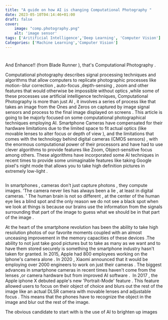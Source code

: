```yaml
---
title: "A guide on how AI is changing Computational Photography "
date: 2023-05-10T04:14:46+01:00
draft: false
cover:
    image: "comp.photography.png"
    alt: 'image sensor'
tags: ['Aritificial Intelligence','Deep Learning', 'Computer Vision']
Categories: ['Machine Learning','Computer Vision']
---
```


#
And Enhance!! (from Blade Runner ), that's Computational Photography .





Computational photography describes signal processing techniques and algorithms that allow computers to replicate photographic processes like motion - blur correction , auto-focus ,depth-sensing , zoom and other features that would otherwise be impossible without optics ,while some of these processes use artificial intelligence techniques, Computational Photography is more than just AI , it involves a series of process like that takes an image from the Ones and Zeros on captured by image signal sensors and process to the final image displayed on screens . This article is going to be majorly focused on some computational photographical techniques employing AI.
Smartphone Cameras have compensated for their hardware limitations due to the limited space to fit actual optics (like movable lenses to alter focus or depth of view ), and the limitations that comes with the technology behind digital cameras (CMOS sensors) , with the enormous computational power of their processors and have had to use clever algorithms to provide features like Zoom, Object-sensitive focus among others. These algorithms have incorporated some AI techniques in recent times to provide some unimaginable features like taking Google pixel's night mode that allows you to take high definition pictures in extremely low-light .

<image> 

In smartphones , cameras don't just capture photons , they compute images. 'The camera never lies has always been a lie , at least in digital cameras. '
The human brain is not so different , at the center of the human eye lies a blind spot and the only reason we do not see a black spot when we look at things is because our brains use the information from the signals surrounding that part of the image to guess what we should be in that part of the image .

At the heart of the smartphone revolution has been the ability to take high resolution photos of our favorite moments coupled with an almost unceasing improvement in the memory capacities of these devices .The ability to not just take good pictures but to take as many as we want and to have them stored securely is something the smartphone industry hasn't taken for granted. In 2015, Apple had 800 employees working on the Iphone's camera alone . In 2020 , Xiaomi announced that it would be employing over 2000 engineers to work on just their cameras .
The biggest advances in smartphone cameras in recent times haven't come from the lenses ,or camera hardware but from improved AI software . 
In 2017 , the Apple iphone X debuted apple's new 'Portrait-Mode' feature . This feature allowed users to focus on their object of choice and blurs out the rest of the image like an actual DLSR camera with movable lenses and adjustable focus . This means that the phones have to recognize the object in the image and blur out the rest of the image. 

The obvious candidate to start with is the use of AI to brighten up images
